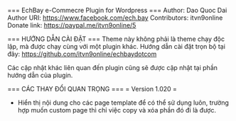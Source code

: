 === EchBay e-Commecre Plugin for Wordpress ===
Author: Dao Quoc Dai
Author URI: https://www.facebook.com/ech.bay
Contributors: itvn9online
Donate link: https://paypal.me/itvn9online/5


=== HƯỚNG DẪN CÀI ĐẶT ===
Theme này không phải là theme chạy độc lập, mà được chạy cùng với một plugin khác. Hướng dẫn cài đặt trọn bộ tại đây:
https://github.com/itvn9online/echbaydotcom

Các cập nhật khác liên quan đến plugin cũng sẽ được cập nhật tại phần hướng dẫn của plugin.



=== CÁC THAY ĐỔI QUAN TRỌNG ===
= Version 1.020 =
* Hiển thị nội dung cho các page template để có thể sử dụng luôn, trường hợp muốn custom page thì chỉ việc copy và xóa phần đó đi là được.
